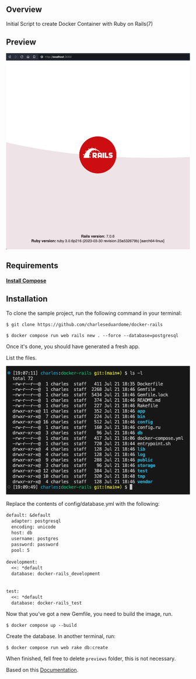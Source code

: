 ## Overview 
Initial Script to create Docker Container with Ruby on Rails(7)

## Preview

![screenshot](/previews/preview_1.png?raw=true)

## Requirements

#### [Install Compose](https://docs.docker.com/compose/install/)


## Installation

To clone the sample project, run the following command in your terminal:

```
$ git clone https://github.com/charleseduardome/docker-rails
```

```
$ docker compose run web rails new . --force --database=postgresql
```

Once it's done, you should have generated a fresh app.

List the files.

![screenshot](/previews/preview_2.png?raw=true)



Replace the contents of config/database.yml with the following:

```
default: &default
  adapter: postgresql
  encoding: unicode
  host: db
  username: postgres
  password: password
  pool: 5

development:
  <<: *default
  database: docker-rails_development


test:
  <<: *default
  database: docker-rails_test
```

Now that you’ve got a new Gemfile, you need to build the image, run.

```
$ docker compose up --build
```

Create the database. In another terminal, run:

```
$ docker compose run web rake db:create
```

When finished, fell free to delete `previews` folder, this is not necessary.

Based on this [Documentation](https://github.com/docker/awesome-compose/tree/master/official-documentation-samples/rails/).

